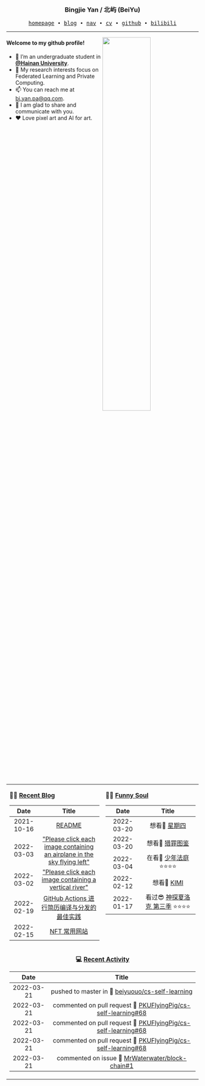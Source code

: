 <h3 align="center"> Bingjie Yan / 北屿 (BeiYu) </h3>


<p align="center">
  <samp>
    <a href="https://www.bj-yan.top/">homepage</a> ∙
    <a href="https://blog.bj-yan.top/">blog</a> ∙
    <a href="https://nav.bj-yan.top/">nav</a> ∙
    <a href="https://www.bj-yan.top/pdf/cv_en.pdf">cv</a> ∙ 
    <a href="https://github.com/beiyuouo">github</a> ∙ 
    <a href="https://space.bilibili.com/23511429">bilibili</a>
  </samp>
</p>


---

<img align="right" src="https://github-readme-stats.vercel.app/api?username=beiyuouo&show_icons=true&hide_border=true" width="50%">


#### Welcome to my github profile!
<!-- languages:start -->
<!-- prettier-ignore-start -->
<!-- markdownlint-disable -->
- 🔭 I’m an undergraduate student in [**@Hainan University**](https://ha.hainanu.edu.cn/home2020/).
- 🌱 My research interests focus on Federated Learning and Private Computing.
- 📫 You can reach me at [bj.yan.pa@qq.com](mailto:bj.yan.pa@qq.com).
- 🎨 I am glad to share and communicate with you.
- ❤️ Love pixel art and AI for art.
<!-- markdownlint-restore -->
<!-- prettier-ignore-end -->
<!-- languages:end -->

<table width="100%" align="center" padding="0" margin="0">
<tr>
<td valign="top" width="50%">

**🤹‍♀️ <a href="https://blog.bj-yan.top/" target="_blank">Recent Blog</a>**

<!-- START_SECTION:blog -->
| Date | Title |
| :-: | :---: |
| 2021-10-16 | <a href='https://blog.bj-yan.top/p/readme/' target='_blank'>README</a> |
| 2022-03-03 | <a href='https://blog.bj-yan.top/p/misc-hcaptcha-sky-left-airplane/' target='_blank'>"Please click each image containing an airplane in the sky flying left"</a> |
| 2022-03-02 | <a href='https://blog.bj-yan.top/p/misc-hcaptcha-vertical-river/' target='_blank'>"Please click each image containing a vertical river"</a> |
| 2022-02-19 | <a href='https://blog.bj-yan.top/p/misc-github-actions-cv/' target='_blank'>GitHub Actions 进行简历编译与分发的最佳实践</a> |
| 2022-02-15 | <a href='https://blog.bj-yan.top/p/misc-nft-common-site/' target='_blank'>NFT 常用网站</a> |
<!-- END_SECTION:blog -->
</td>
<td valign="top" width="50%">

**🤾‍♂️ <a href="https://blog.bj-yan.top/" target="_blank">Funny Soul</a>**

<!-- START_SECTION:douban -->
| Date | Title |
| :-: | :---: |
| 2022-03-20 | 想看🤔 <a href='http://movie.douban.com/subject/35774719/' target='_blank'>星期四</a>  |
| 2022-03-20 | 想看🤔 <a href='http://movie.douban.com/subject/35307437/' target='_blank'>猎罪图鉴</a>  |
| 2022-03-04 | 在看👀 <a href='http://movie.douban.com/subject/35248792/' target='_blank'>少年法庭</a> ⭐⭐⭐⭐ |
| 2022-02-12 | 想看🤔 <a href='http://movie.douban.com/subject/35377057/' target='_blank'>KIMI</a>  |
| 2022-01-17 | 看过😎 <a href='http://movie.douban.com/subject/10455629/' target='_blank'>神探夏洛克 第三季</a> ⭐⭐⭐⭐ |
<!-- END_SECTION:douban -->
</td>
</tr>
<tr>
<td align="center" width="100%" colspan="2">

**💻 <a href="https://github.com/beiyuouo" target="_blank">Recent Activity</a>**

<!-- START_SECTION:github -->
| Date | Title |
| :-: | :---: |
| 2022-03-21 | pushed to master in 📌 [beiyuouo/cs-self-learning](https://github.com/beiyuouo/cs-self-learning/compare/ccf7918946...0a64c489c5) |
| 2022-03-21 | commented on pull request 💬 [PKUFlyingPig/cs-self-learning#68](https://github.com/PKUFlyingPig/cs-self-learning/pull/68#issuecomment-1074054967) |
| 2022-03-21 | commented on pull request 💬 [PKUFlyingPig/cs-self-learning#68](https://github.com/PKUFlyingPig/cs-self-learning/pull/68#issuecomment-1074040685) |
| 2022-03-21 | commented on pull request 💬 [PKUFlyingPig/cs-self-learning#68](https://github.com/PKUFlyingPig/cs-self-learning/pull/68#issuecomment-1074034921) |
| 2022-03-21 | commented on issue 💬 [MrWaterwater/block-chain#1](https://github.com/MrWaterwater/block-chain/issues/1#issuecomment-1073936629) |
<!-- END_SECTION:github -->

</td>
</tr>
</table>
